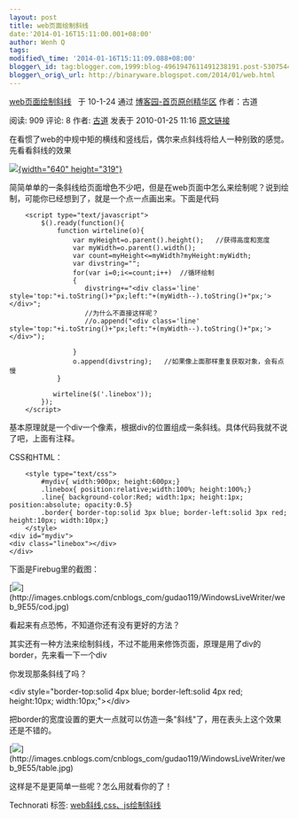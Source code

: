 ```yaml
--- 
layout: post 
title: web页面绘制斜线 
date:'2014-01-16T15:11:00.001+08:00' 
author: Wenh Q
tags:
modified\_time: '2014-01-16T15:11:09.088+08:00' 
blogger\_id: tag:blogger.com,1999:blog-4961947611491238191.post-5307544754851214952
blogger\_orig\_url: http://binaryware.blogspot.com/2014/01/web.html
---
```

[web页面绘制斜线](http://www.cnblogs.com/gudao119/archive/2010/01/25/1655683.html) 
 于 10-1-24 通过 [博客园-首页原创精华区](http://www.cnblogs.com/)
作者：古道

阅读: 909 评论: 8 作者: [古道](http://www.cnblogs.com/gudao119/) 发表于
2010-01-25 11:16
[原文链接](http://www.cnblogs.com/gudao119/archive/2010/01/25/1655683.html)



在看惯了web的中规中矩的横线和竖线后，偶尔来点斜线将给人一种别致的感觉。先看看斜线的效果



[![](https://images-blogger-opensocial.googleusercontent.com/gadgets/proxy?url=http%3A%2F%2Fimages.cnblogs.com%2Fcnblogs_com%2Fgudao119%2FWindowsLiveWriter%2Fweb_9E55%2Flinedome_thumb.jpg&container=blogger&gadget=a&rewriteMime=image%2F*){width="640"
height="319"}](http://images.cnblogs.com/cnblogs_com/gudao119/WindowsLiveWriter/web_9E55/linedome_2.jpg)



简简单单的一条斜线给页面增色不少吧，但是在web页面中怎么来绘制呢？说到绘制，可能你已经想到了，就是一个点一点画出来。下面是代码
<div>

``` {style="background-color: #faf7ef; color: #333333; font-size: 14px; line-height: 22.390625px; padding: 0px; white-space: pre-wrap; word-wrap: break-word;"}
    <script type="text/javascript">
        $().ready(function(){
            function wirteline(o){
                var myHeight=o.parent().height();   //获得高度和宽度
                var myWidth=o.parent().width();      
                var count=myHeight<=myWidth?myHeight:myWidth;
                var divstring="";
                for(var i=0;i<=count;i++)  //循环绘制
                {
                   divstring+="<div class='line' style='top:"+i.toString()+"px;left:"+(myWidth--).toString()+"px;'></div>";
                   //为什么不直接这样呢？
                   //o.append("<div class='line' style='top:"+i.toString()+"px;left:"+(myWidth--).toString()+"px;'></div>");

                }
                o.append(divstring);   //如果像上面那样重复获取对象，会有点慢
            }
            
           wirteline($('.linebox'));
        });
    </script>
```

</div>

<div>




</div>

<div>

基本原理就是一个div一个像素，根据div的位置组成一条斜线。具体代码我就不说了吧，上面有注释。



CSS和HTML：

</div>

<div>



``` {style="background-color: #faf7ef; color: #333333; font-size: 14px; line-height: 22.390625px; padding: 0px; white-space: pre-wrap; word-wrap: break-word;"}
    <style type="text/css">
        #mydiv{ width:900px; height:600px;}
        .linebox{ position:relative;width:100%; height:100%;}
        .line{ background-color:Red; width:1px; height:1px; position:absolute; opacity:0.5}
        .border{ border-top:solid 3px blue; border-left:solid 3px red; height:10px; width:10px;}
    </style>
<div id="mydiv">
<div class="linebox"></div>
</div>
```





下面是Firebug里的截图：



[![](https://images-blogger-opensocial.googleusercontent.com/gadgets/proxy?url=http%3A%2F%2Fimages.cnblogs.com%2Fcnblogs_com%2Fgudao119%2FWindowsLiveWriter%2Fweb_9E55%2Fcod_thumb.jpg&container=blogger&gadget=a&rewriteMime=image%2F*)](http://images.cnblogs.com/cnblogs_com/gudao119/WindowsLiveWriter/web_9E55/cod.jpg)



看起来有点恐怖，不知道你还有没有更好的方法？



其实还有一种方法来绘制斜线，不过不能用来修饰页面，原理是用了div的border，先来看一下一个div



你发现那条斜线了吗？



&lt;div style="border-top:solid 4px blue; border-left:solid 4px red;
height:10px; width:10px;"&gt;&lt;/div&gt;



把border的宽度设置的更大一点就可以仿造一条"斜线"了，用在表头上这个效果还是不错的。



[![](https://images-blogger-opensocial.googleusercontent.com/gadgets/proxy?url=http%3A%2F%2Fimages.cnblogs.com%2Fcnblogs_com%2Fgudao119%2FWindowsLiveWriter%2Fweb_9E55%2Ftable_thumb.jpg&container=blogger&gadget=a&rewriteMime=image%2F*)](http://images.cnblogs.com/cnblogs_com/gudao119/WindowsLiveWriter/web_9E55/table.jpg)



这样是不是更简单一些呢？怎么用就看你的了！



Technorati 标签:
[web斜线](http://technorati.com/tags/web%e6%96%9c%e7%ba%bf),[css、js绘制斜线](http://technorati.com/tags/css%e3%80%81js%e7%bb%98%e5%88%b6%e6%96%9c%e7%ba%bf)

</div>
